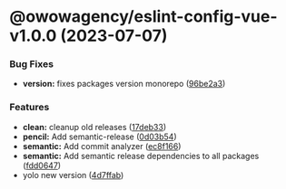 # @owowagency/eslint-config-vue-v1.0.0 (2023-07-07)


### Bug Fixes

* **version:** fixes packages version monorepo ([96be2a3](https://github.com/owowagency/eslint-config/commit/96be2a37123e6cf4e59caacf534f242e63b83335))


### Features

* **clean:** cleanup old releases ([17deb33](https://github.com/owowagency/eslint-config/commit/17deb33f7fbabf6316c40d20c2c7ba7fa0b485b5))
* **pencil:** Add semantic-release ([0d03b54](https://github.com/owowagency/eslint-config/commit/0d03b5411ec7a126f93e3be97806a304167ae4c7))
* **semantic:** Add commit analyzer ([ec8f166](https://github.com/owowagency/eslint-config/commit/ec8f166ef3a25f7b0769bf99e4f46e9cdf0a9f1e))
* **semantic:** Add semantic release dependencies to all packages ([fdd0647](https://github.com/owowagency/eslint-config/commit/fdd064787ab8641623130fe942f792164f8a8dbb))
* yolo new version ([4d7ffab](https://github.com/owowagency/eslint-config/commit/4d7ffab612c89f498a45facbf668bef160b1d04a))
